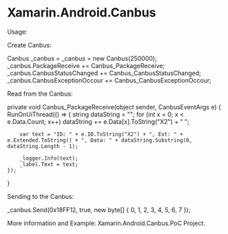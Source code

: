 # Xamarin.Android.Canbus

Usage:

Create Canbus:

Canbus _canbus = _canbus = new Canbus(250000);
_canbus.PackageReceive += Canbus_PackageReceive;
_canbus.CanbusStatusChanged += Canbus_CanbusStatusChanged;
_canbus.CanbusExceptionOccour += Canbus_CanbusExceptionOccour;

Read from the Canbus:

private void Canbus_PackageReceive(object sender, CanbusEventArgs e)
{
    RunOnUiThread(() =>
    {
        string dataString = "";
        for (int x = 0; x < e.Data.Count; x++)
            dataString += e.Data[x].ToString("X2") + " ";

        var text = "ID: " + e.ID.ToString("X2") + ", Ext: " + e.Extended.ToString() + ", Data: " + dataString.Substring(0, dataString.Length - 1);

        _logger.Info(text);
        _label.Text = text;
    });
}

Sending to the Canbus:

_canbus.Send(0x18FF12, true, new byte[] { 0, 1, 2, 3, 4, 5, 6, 7 });

More information and Example: Xamarin.Android.Canbus.PoC Project.
